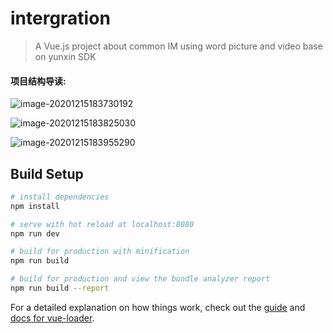 # intergration

> A Vue.js project about common IM using word picture and video base on yunxin SDK

#### 项目结构导读:

![image-20201215183730192](D:%5Cebupt%5CPersonal%5Cchat%5CREADME.assets%5Cimage-20201215183730192.png)

![image-20201215183825030](D:%5Cebupt%5CPersonal%5Cchat%5CREADME.assets%5Cimage-20201215183825030.png)

![image-20201215183955290](D:%5Cebupt%5CPersonal%5Cchat%5CREADME.assets%5Cimage-20201215183955290.png)

## Build Setup

``` bash
# install dependencies
npm install

# serve with hot reload at localhost:8080
npm run dev

# build for production with minification
npm run build

# build for production and view the bundle analyzer report
npm run build --report
```

For a detailed explanation on how things work, check out the [guide](http://vuejs-templates.github.io/webpack/) and [docs for vue-loader](http://vuejs.github.io/vue-loader).
